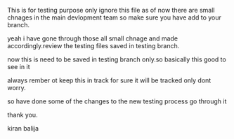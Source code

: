 This is for testing purpose only ignore this file as of now  there are small chnages in the main devlopment team so make sure you have add to your branch.

yeah i have gone through those all small chnage and made accordingly.review the testing files saved in testing branch.

now this is need to be saved in testing branch only.so basically this good to see in it 


always rember ot keep this in track 
for sure it will be tracked only dont worry.


so have done some of the changes to the new testing process go through it 

thank you.

kiran balija